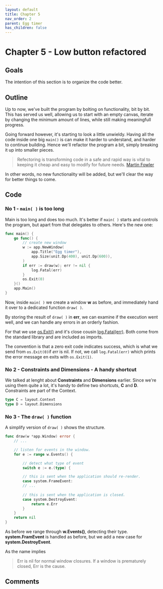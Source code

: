 ```yaml
---
layout: default
title: Chapter 5 
nav_order: 2
parent: Egg timer
has_children: false 
---
```


# Chapter 5 - Low button refactored

## Goals
The intention of this section is to organize the code better. 

## Outline

Up to now, we've built the program by bolting on functionality, bit by bit. This has served us well, allowing us to start with an empty canvas, iterate by changing the minimum amount of lines, while still making meaningfull progress.

Going forward however, it's starting to look a little unwieldy. Having all the code inside one big ```main()``` is can make it harder to understand, and harder to continue building. Hence we'll refactor the program a bit, simply breaking it up into smaller pieces. 
 
> Refectoring is transforming code in a safe and rapid way is vital to keeping it cheap and easy to modify for future needs. 
[Martin Fowler](https://martinfowler.com/books/refactoring.html)

In other words, no new functionality will be added, but we'll clear the way for better things to come. 

## Code

### No 1 - ```main( )``` is too long

Main is too long and does too much. It's better if ```main( )``` starts and controls the program, but apart from that delegates to others. Here's the new one:

```go
func main() {
	go func() {
		// create new window
		w := app.NewWindow(
			app.Title("Egg timer"),
			app.Size(unit.Dp(400), unit.Dp(600)),
		)
		if err := draw(w); err != nil {
			log.Fatal(err)
		}
		os.Exit(0)
	}()
	app.Main()
}
```

Now, inside ```main( )``` we create a window **w** as before, and immediately hand it over to a dedicated function ```draw( )```.

By storing the result of ```draw( )``` in **err**, we can examine if the execution went well, and we can handle any errors in an orderly fashion.

For that we use [os.Exit()](https://pkg.go.dev/os?utm_source=gopls#Exit) and it's close cousin [log.Fatal(err)](https://pkg.go.dev/log?utm_source=gopls#Fatal). Both come from the standard library and are included as imports.

The convention is that a zero exit code indicates success, which is what we send from ```os.Exit(0)```if *err* is nil. If not, we call ```log.Fatal(err)``` which prints the error message en exits with ```os.Exit(1)```. 
  
### No 2 - Constraints and Dimensions - A handy shortcut

We talked at lenght about **Constraints** and **Dimensions** earlier. Since we're using them quite a lot, it's handy to define two shortcuts, **C** and **D**. Constraints are part of the Context.

```go
type C = layout.Context
type D = layout.Dimensions
````



### No 3 - The ```draw( )``` function

A simplify version of ```draw( )``` shows the structure.

```go
func draw(w *app.Window) error {
    // ...

	// listen for events in the window.
	for e := range w.Events() {

		// detect what type of event
		switch e := e.(type) {

		// this is sent when the application should re-render.
		case system.FrameEvent:
        // ...
		
        // this is sent when the application is closed.
		case system.DestroyEvent:
			return e.Err
		}
	}
	return nil
}
```

As before we range through **w.Events()**, detecting their type. **system.FramEvent** is handled as before, but we add a new case for **system.DestroyEvent**. 

As the name implies


>  Err is nil for normal window closures. If a window is prematurely closed, Err is the cause.


## Comments

